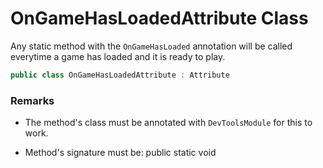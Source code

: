 # **OnGameHasLoadedAttribute Class**

Any static method with the `OnGameHasLoaded` annotation will be called everytime a game has loaded and it is ready to play.

```csharp
public class OnGameHasLoadedAttribute : Attribute
```

### Remarks
<ul>
<li>

The method's class must be annotated with `DevToolsModule` for this to work.</li>
<li>

Method's signature must be: public static void</li>
</ul>

